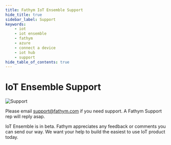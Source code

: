 ```yaml
---
title: Fathym IoT Ensemble Support
hide_title: true
sidebar_label: Support
keywords:
    - iot
    - iot ensemble
    - fathym
    - azure
    - connect a device
    - iot hub
    - support
hide_table_of_contents: true
---
```


# IoT Ensemble Support

![Support](/img/beta.png)

Please email <a href="mailto:support@fathym.com">support@fathym.com</a> if you need support. A Fathym Support rep will reply asap.

IoT Ensemble is in beta. Fathym appreciates any feedback or comments you can send our way. We want your help
to build the easiest to use IoT product today. 